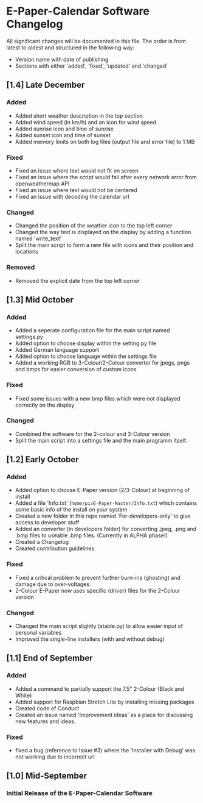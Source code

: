 # E-Paper-Calendar Software Changelog
All significant changes will be documented in this file. 
The order is from latest to oldest and structured in the following way:
* Version name with date of publishing
* Sections with either 'added', 'fixed', 'updated' and 'changed'

## [1.4] Late December

### Added
* Added short weather description in the top section
* Added wind speed (in km/h) and an icon for wind speed
* Added sunrise icon and time of sunrise
* Added sunset icon and time of sunset
* Added memory limits on both log files (output file and error file) to 1 MB

### Fixed
* Fixed an issue where text would not fit on screen
* Fixed an issue where the script would fail after every network error from openweathermap API
* Fixed an issue where text would not be centered
* Fixed an issue with decoding the calendar url

### Changed
* Changed the position of the weather icon to the top left corner
* Changed the way text is displayed on the display by adding a function named 'write_text'
* Split the main script to form a new file with icons and their position and locations

### Removed
* Removed the explicit date from the top left corner

## [1.3] Mid October

### Added
* Added a seperate configuration file for the main script named settings.py
* Added option to choose display within the setting.py file
* Added German language support
* Added option to choose language within the settings file
* Added a working RGB to 3-Colour/2-Colour converter for jpegs, pngs and bmps for easier conversion of custom icons

### Fixed
* Fixed some issues with a new bmp files which were not displayed correctly on the display

### Changed
* Combined the software for the 2-colour and 3-Colour version
* Split the main script into a settings file and the main programm itself.

## [1.2] Early October

### Added
* Added option to choose E-Paper version (2/3-Colour) at beginning of install
* Added a file 'Info.txt' (`home/pi/E-Paper-Master/Info.txt`) which contains some basic info of the install on your system
* Created a new folder in this repo named 'For-developers-only' to give access to developer stuff
* Added an converter (in developers folder) for converting .jpeg, .png and .bmp files to useable .bmp files. (Currently in ALPHA phase!)
* Created a Changelog
* Created contribution guidelines

### Fixed
* Fixed a critical problem to prevent further burn-ins (ghosting) and damage due to over-voltages.
* 2-Colour E-Paper now uses specific (driver) files for the 2-Colour version

### Changed
* Changed the main script slightly (stable.py) to allow easier input of personal variables
* Improved the single-line installers (with and without debug)

## [1.1] End of September
### Added 
* Added a command to partially support the 7.5" 2-Colour (Black and White)
* Added support for Raspbian Stretch Lite by installing missing packages
* Created code of Conduct
* Created an issue named 'Improvement ideas' as a place for discussing new features and ideas.

### Fixed
* fixed a bug (reference to Issue #3) where the 'Installer with Debug' was not working due to incorrect url

## [1.0] Mid-September
### Initial Release of the E-Paper-Calendar Software
